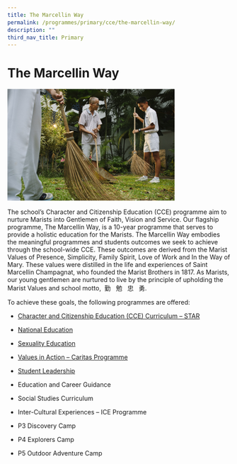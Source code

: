 ```yaml
---
title: The Marcellin Way
permalink: /programmes/primary/cce/the-marcellin-way/
description: ""
third_nav_title: Primary
---
```

# The Marcellin Way


<img src="/images/CCE/Primary/CCE%20Dept.jpg" style="width:75%">


The school’s Character and Citizenship Education (CCE) programme aim to nurture Marists into Gentlemen of Faith, Vision and Service. Our flagship programme, The Marcellin Way, is a 10-year programme that serves to provide a holistic education for the Marists. The Marcellin Way embodies the meaningful programmes and students outcomes we seek to achieve through the school-wide CCE. These outcomes are derived from the Marist Values of Presence, Simplicity, Family Spirit, Love of Work and In the Way of Mary. These values were distilled in the life and experiences of Saint Marcellin Champagnat, who founded the Marist Brothers in 1817. As Marists, our young gentlemen are nurtured to live by the principle of upholding the Marist Values and school motto,&nbsp; 勤&nbsp;&nbsp; 勉&nbsp;&nbsp; 忠&nbsp;&nbsp; 勇.  
  
To achieve these goals, the following programmes are offered:  

*   [Character and Citizenship Education (CCE) Curriculum – STAR](https://staging.d2r0kwuamjw0vo.amplifyapp.com/programmes/primary/cce/form-teacher-guidance-programme-ftgp/)
*   [National Education](https://staging.d2r0kwuamjw0vo.amplifyapp.com/programmes/primary/cce/national-education/)  
    
*   [Sexuality Education](https://staging.d2r0kwuamjw0vo.amplifyapp.com/programmes/primary/cce/sexuality-education/)
*   [Values in Action – Caritas Programme](https://staging.d2r0kwuamjw0vo.amplifyapp.com/programmes/primary/cce/values-in-action-via/)
*   [Student Leadership](https://staging.d2r0kwuamjw0vo.amplifyapp.com/programmes/primary/cce/student-management/)
*   Education and Career Guidance  
    
*   Social Studies Curriculum
*   Inter-Cultural Experiences – ICE Programme
*   P3 Discovery Camp  
    
*   P4 Explorers Camp  
    
*   P5 Outdoor Adventure Camp
